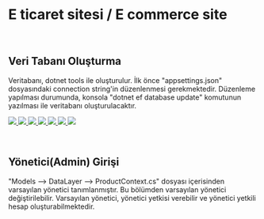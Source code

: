 # E ticaret sitesi / E commerce site

<br>

## Veri Tabanı Oluşturma
Veritabanı, dotnet tools ile oluşturulur. İlk önce "appsettings.json" dosyasındaki connection string'in düzenlenmesi gerekmektedir. Düzenleme yapılması durumunda, konsola "dotnet ef database update" komutunun yazılması ile veritabanı oluşturulacaktır. 

[<img src="https://img.shields.io/badge/-ASP.NET-brightgreen">  <img src="https://img.shields.io/badge/-backend-green"> <img src="https://img.shields.io/badge/-SQL%20Server-yellowgreen"> <img src="https://img.shields.io/badge/-html-yellow"> <img src="https://img.shields.io/badge/-css-orange"> <img src="https://img.shields.io/badge/-boostrap-red"> <img src="https://img.shields.io/badge/-JavaScrpit-blue">](https://img.shields.io/docker/v/GitHub/6.0.4)

<br>

## Yönetici(Admin) Girişi
"Models --> DataLayer --> ProductContext.cs" dosyası içerisinden varsayılan yönetici tanımlanmıştır. Bu bölümden varsayılan yönetici değiştirilebilir. Varsayılan yönetici, yönetici yetkisi verebilir ve yönetici yetkili hesap oluşturabilmektedir.

